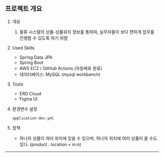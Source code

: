 
 ## 프로젝트 개요

1. 개요
    1. 물류 시스템의 상품-상품위치 정보를 통하여, 실무자들이 보다 편하게 업무를 진행할 수 있도록 하기 위함
   

2. Used Skills
     - Spring Data JPA
     - Spring Boot
     - AWS EC2 / GitHub Actions (자동배포 완료)
     - 데이터베이스: MySQL (mysql workbench) 
           
3. Tools
    - ERD Cloud
    - Figma UI
  
4. 환경변수 설정
   ```
   application-dev.yml

   ```   
5. 정책
   - 하나의 상품이 여러 위치에 있을 수 있으며,
 하나의 위치에 여러 상품이 올 수도 있다.
 (product : location = m:n)

---

 
